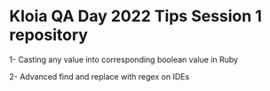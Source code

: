 # Kloia QA Day 2022 Tips Session 1 repository

1- Casting any value into corresponding boolean value in Ruby

2- Advanced find and replace with regex on IDEs
